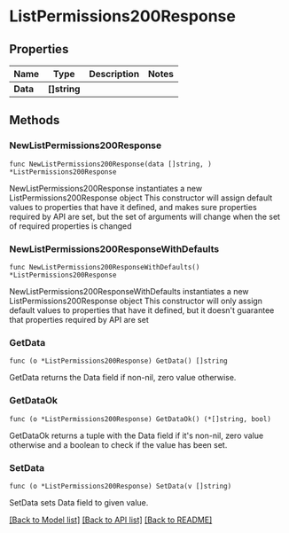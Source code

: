 # ListPermissions200Response

## Properties

Name | Type | Description | Notes
------------ | ------------- | ------------- | -------------
**Data** | **[]string** |  | 

## Methods

### NewListPermissions200Response

`func NewListPermissions200Response(data []string, ) *ListPermissions200Response`

NewListPermissions200Response instantiates a new ListPermissions200Response object
This constructor will assign default values to properties that have it defined,
and makes sure properties required by API are set, but the set of arguments
will change when the set of required properties is changed

### NewListPermissions200ResponseWithDefaults

`func NewListPermissions200ResponseWithDefaults() *ListPermissions200Response`

NewListPermissions200ResponseWithDefaults instantiates a new ListPermissions200Response object
This constructor will only assign default values to properties that have it defined,
but it doesn't guarantee that properties required by API are set

### GetData

`func (o *ListPermissions200Response) GetData() []string`

GetData returns the Data field if non-nil, zero value otherwise.

### GetDataOk

`func (o *ListPermissions200Response) GetDataOk() (*[]string, bool)`

GetDataOk returns a tuple with the Data field if it's non-nil, zero value otherwise
and a boolean to check if the value has been set.

### SetData

`func (o *ListPermissions200Response) SetData(v []string)`

SetData sets Data field to given value.



[[Back to Model list]](../README.md#documentation-for-models) [[Back to API list]](../README.md#documentation-for-api-endpoints) [[Back to README]](../README.md)



